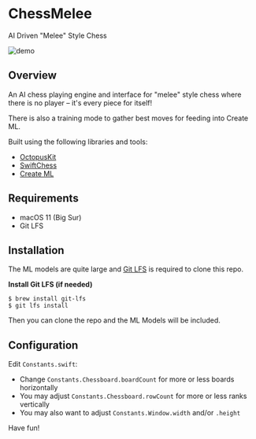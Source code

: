 # ChessMelee
AI Driven "Melee" Style Chess

![demo](https://github.com/chessboy/ChessMelee/blob/master/demo.gif)

## Overview
An AI chess playing engine and interface for "melee" style chess where there is no player – it's every piece for itself!

There is also a training mode to gather best moves for feeding into Create ML.

Built using the following libraries and tools:

- [OctopusKit](https://github.com/InvadingOctopus/octopuskit)
- [SwiftChess](https://github.com/SteveBarnegren/SwiftChess)
- [Create ML](https://developer.apple.com/documentation/createml)

## Requirements
- macOS 11 (Big Sur)
- Git LFS

## Installation
The ML models are quite large and [Git LFS](https://git-lfs.github.com/) is required to clone this repo.

**Install Git LFS (if needed)**
```shell
$ brew install git-lfs
$ git lfs install
```

Then you can clone the repo and the ML Models will be included.

## Configuration
Edit `Constants.swift`:
- Change `Constants.Chessboard.boardCount` for more or less boards horizontally
- You may adjust `Constants.Chessboard.rowCount` for more or less ranks vertically
- You may also want to adjust `Constants.Window.width` and/or `.height`

Have fun!

